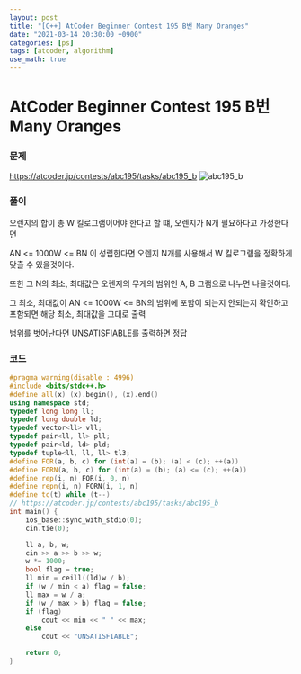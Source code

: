```yaml
---
layout: post
title: "[C++] AtCoder Beginner Contest 195 B번 Many Oranges"
date: "2021-03-14 20:30:00 +0900"
categories: [ps]
tags: [atcoder, algorithm]
use_math: true
---
```


# AtCoder Beginner Contest 195 B번 Many Oranges
### 문제

https://atcoder.jp/contests/abc195/tasks/abc195_b
![abc195_b](https://i.imgur.com/2vKThO5.png)
  
  
### 풀이

오렌지의 합이 총 W 킬로그램이어야 한다고 할 떄, 오렌지가 N개 필요하다고 가정한다면

AN <= 1000W <= BN 이 성립한다면 오렌지 N개를 사용해서 W 킬로그램을 정확하게 맞출 수 있을것이다.

또한 그 N의 최소, 최대값은 오렌지의 무게의 범위인 A, B 그램으로 나누면 나올것이다.

그 최소, 최대값이 AN <= 1000W <= BN의 범위에 포함이 되는지 안되는지 확인하고 포함되면 해당 최소, 최대값을 그대로 출력

범위를 벗어난다면 UNSATISFIABLE를 출력하면 정답

### 코드

```cpp
#pragma warning(disable : 4996)
#include <bits/stdc++.h>
#define all(x) (x).begin(), (x).end()
using namespace std;
typedef long long ll;
typedef long double ld;
typedef vector<ll> vll;
typedef pair<ll, ll> pll;
typedef pair<ld, ld> pld;
typedef tuple<ll, ll, ll> tl3;
#define FOR(a, b, c) for (int(a) = (b); (a) < (c); ++(a))
#define FORN(a, b, c) for (int(a) = (b); (a) <= (c); ++(a))
#define rep(i, n) FOR(i, 0, n)
#define repn(i, n) FORN(i, 1, n)
#define tc(t) while (t--)
// https://atcoder.jp/contests/abc195/tasks/abc195_b
int main() {
    ios_base::sync_with_stdio(0);
    cin.tie(0);

    ll a, b, w;
    cin >> a >> b >> w;
    w *= 1000;
    bool flag = true;
    ll min = ceill((ld)w / b);
    if (w / min < a) flag = false;
    ll max = w / a;
    if (w / max > b) flag = false;
    if (flag)
        cout << min << " " << max;
    else
        cout << "UNSATISFIABLE";

    return 0;
}
```